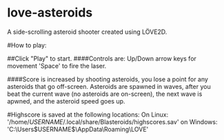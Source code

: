 # love-asteroids
A side-scrolling asteroid shooter created using LÖVE2D.

#How to play:

##Click "Play" to start.
####Controls are:
Up/Down arrow keys for movement
'Space' to fire the laser.

####Score is increased by shooting asteroids, you lose a point for any asteroids that go off-screen.
Asteroids are spawned in waves, after you beat the current wave (no asteroids are on-screen), the next wave is apwned, and the asteroid speed goes up.

#Highscore is saved at the following locations:
On Linux: '/home/$USERNAME$/.local/share/Blasteroids/highscores.sav'
on Windows: 'C:\Users\$USERNAME$\AppData\Roaming\LOVE'

